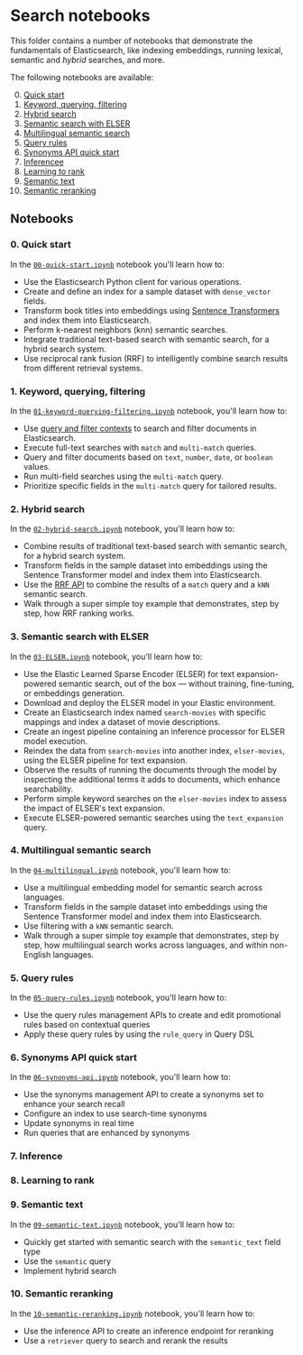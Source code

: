 # Search notebooks

This folder contains a number of notebooks that demonstrate the fundamentals of Elasticsearch, like indexing embeddings, running lexical, semantic and _hybrid_ searches, and more.

The following notebooks are available:

0. [Quick start](#0-quick-start)
1. [Keyword, querying, filtering](#1-keyword-querying-filtering)
2. [Hybrid search](#2-hybrid-search)
3. [Semantic search with ELSER](#3-semantic-search-with-elser)
4. [Multilingual semantic search](#4-multilingual-semantic-search)
5. [Query rules](#5-query-rules)
6. [Synonyms API quick start](#6-synonyms-api-quick-start)
7. [Inferencee](#7-inference)
8. [Learning to rank](#8-learning-to-rank)
9. [Semantic text](#9-semantic-text)
10. [Semantic reranking](#10-semantic-reranking)

## Notebooks

### 0. Quick start

In  the [`00-quick-start.ipynb`](./00-quick-start.ipynb) notebook you'll learn how to:

- Use the Elasticsearch Python client for various operations.
- Create and define an index for a sample dataset with `dense_vector` fields.
- Transform book titles into embeddings using [Sentence Transformers](https://www.sbert.net) and index them into Elasticsearch.
- Perform k-nearest neighbors (knn) semantic searches.
- Integrate traditional text-based search with semantic search, for a hybrid search system.
- Use reciprocal rank fusion (RRF) to intelligently combine search results from different retrieval systems.

### 1. Keyword, querying, filtering

In the [`01-keyword-querying-filtering.ipynb`](./01-keyword-querying-filtering.ipynb) notebook, you'll learn how to:

- Use [query and filter contexts](https://www.elastic.co/guide/en/elasticsearch/reference/current/query-filter-context.html) to search and filter documents in Elasticsearch.
- Execute full-text searches with `match` and `multi-match` queries.
- Query and filter documents based on `text`, `number`, `date`, or `boolean` values.
- Run multi-field searches using the `multi-match` query.
- Prioritize specific fields in the `multi-match` query for tailored results.


### 2. Hybrid search

In the [`02-hybrid-search.ipynb`](./02-hybrid-search.ipynb) notebook, you'll learn how to:

- Combine results of traditional text-based search with semantic search, for a hybrid search system.
- Transform fields in the sample dataset into embeddings using the Sentence Transformer model and index them into Elasticsearch.
- Use the [RRF API](https://www.elastic.co/guide/en/elasticsearch/reference/current/rrf.html#rrf-api) to combine the results of a `match` query and a `kNN` semantic search.
- Walk through a super simple toy example that demonstrates, step by step, how RRF ranking works.

### 3. Semantic search with ELSER

In the [`03-ELSER.ipynb`](./03-ELSER.ipynb) notebook, you'll learn how to:

- Use the Elastic Learned Sparse Encoder (ELSER) for text expansion-powered semantic search, out of the box — without training, fine-tuning, or embeddings generation.
- Download and deploy the ELSER model in your Elastic environment.
- Create an Elasticsearch index named `search-movies` with specific mappings and index a dataset of movie descriptions.
- Create an ingest pipeline containing an inference processor for ELSER model execution.
- Reindex the data from `search-movies` into another index, `elser-movies`, using the ELSER pipeline for text expansion.
- Observe the results of running the documents through the model by inspecting the additional terms it adds to documents, which enhance searchability.
- Perform simple keyword searches on the `elser-movies` index to assess the impact of ELSER's text expansion.
- Execute ELSER-powered semantic searches using the `text_expansion` query.

### 4. Multilingual semantic search

In the [`04-multilingual.ipynb`](./04-multilingual.ipynb) notebook, you'll learn how to:

- Use a multilingual embedding model for semantic search across languages.
- Transform fields in the sample dataset into embeddings using the Sentence Transformer model and index them into Elasticsearch.
- Use filtering with a `kNN` semantic search.
- Walk through a super simple toy example that demonstrates, step by step, how multilingual search works across languages, and within non-English languages.

### 5. Query rules

In the [`05-query-rules.ipynb`](./05-query-rules.ipynb) notebook, you'll learn how to:

- Use the query rules management APIs to create and edit promotional rules based on contextual queries
- Apply these query rules by using the `rule_query` in Query DSL

### 6. Synonyms API quick start

In the [`06-synonyms-api.ipynb`](./06-synonyms-api.ipynb) notebook, you'll learn how to:

- Use the synonyms management API to create a synonyms set to enhance your search recall
- Configure an index to use search-time synonyms
- Update synonyms in real time
- Run queries that are enhanced by synonyms

### 7. Inference

### 8. Learning to rank

### 9. Semantic text

In the [`09-semantic-text.ipynb`](./09-semantic-text.ipynb) notebook, you'll learn how to:

- Quickly get started with semantic search with the `semantic_text` field type
- Use the `semantic` query
- Implement hybrid search

### 10. Semantic reranking

In the [`10-semantic-reranking.ipynb`](./10-semantic-reranking.ipynb) notebook, you'll learn how to:

- Use the inference API to create an inference endpoint for reranking
- Use a `retriever` query to search and rerank the results
